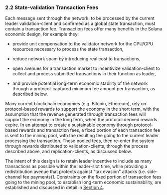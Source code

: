 ### 2.2 State-validation Transaction Fees

Each message sent through the network, to be processed by the current leader validation-client and confirmed as a global state transaction, must contain a transaction fee. Transaction fees offer many benefits in the Solana economic design, for example they:

* provide unit compensation to the validator network for the CPU/GPU resources necessary to process the state transaction,

* reduce network spam by introducing real cost to transactions,

* open avenues for a transaction market to incentivize validation-client to collect and process submitted transactions in their function as leader,

* and provide potential long-term economic stability of the network through a protocol-captured minimum fee amount per transaction, as described below.

Many current blockchain economies (e.g. Bitcoin, Ethereum), rely on protocol-based rewards to support the economy in the short term, with the assumption that the revenue generated through transaction fees will support the economy in the long term, when the protocol derived rewards expire. In an attempt to create a sustainable economy through protocol-based rewards and transaction fees, a fixed portion of each transaction fee is sent to the mining pool, with the resulting fee going to the current leader processing the transaction. These pooled fees, then re-enter the system through rewards distributed to validation-clients, through the process described above, and replication-clients, as discussed below.

The intent of this design is to retain leader incentive to include as many transactions as possible within the leader-slot time, while providing a redistribution avenue that protects against "tax evasion" attacks (i.e. side-channel fee payments)1. Constraints on the fixed portion of transaction fees going to the mining pool, to establish long-term economic sustainability, are established and discussed in detail in [Section 4](ed_economic_sustainability.md).
